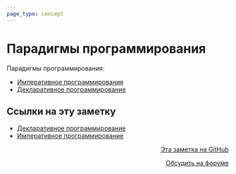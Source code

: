```yaml
---
page_type: concept
---
```

# Парадигмы программирования

Парадигмы программирования:

* [Императивное программирования](20221029163146.md)
* [Декларативное программирование](20221029163214.md)


## Ссылки на эту заметку

* [Декларативное программирование](20221029163214.md)
* [Императивное программирование](20221029163146.md)


<p v-pre style="text-align: right">
  <a href="https://github.com/Kverde/algorithms/blob/main/source/20221029163225.md" target="_blank">
  Эта заметка на GitHub
  </a>
</p>



<p v-pre style="text-align: right">
  <a href="https://discourse.comtext.space/new-topic?title=%D0%9F%D0%B0%D1%80%D0%B0%D0%B4%D0%B8%D0%B3%D0%BC%D1%8B%20%D0%BF%D1%80%D0%BE%D0%B3%D1%80%D0%B0%D0%BC%D0%BC%D0%B8%D1%80%D0%BE%D0%B2%D0%B0%D0%BD%D0%B8%D1%8F&body=&category=algorithm" target="_blank">
  Обсудить на форуме
  </a>
</p>
